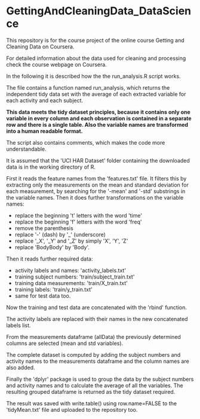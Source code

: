 # GettingAndCleaningData_DataScience
This repository is for the course project of the online course 
Getting and Cleaning Data on Coursera.

For detailed information about the data used for cleaning and 
processing check the course webpage on Coursera.

In the following it is described how the the run_analysis.R script 
works.

The file contains a function named run_analysis, which returns the 
independent tidy data set with the average of each extracted variable 
for each activity and each subject.

**This data meets the tidy dataset principles, because it 
contains only one variable in every column and each observation 
is contained in a separate row and there is a single table.
Also the variable names are transformed into a human readable format.**

The script also contains comments, which makes the code more understandable.

It is assumed that the 'UCI HAR Dataset' folder containing the 
downloaded data is in the working directory of R.

First it reads the feature names from the 'features.txt' file. 
It filters this by extracting only the measurements on the mean and 
standard deviation for each measurement, by searching for the 
'-mean' and '-std' substrings in the variable names.
Then it does further transformations on the variable names:
* replace the beginning 't' letters with the word 'time'
* replace the beginning 'f' letters with the word 'freq'
* remove the parenthesis
* replace '-' (dash) by '_' (underscore)
* replace '_X', '_Y' and '_Z' by simply 'X', 'Y', 'Z'
* replace 'BodyBody' by 'Body'.

Then it reads further required data:
* activity labels and names: 'activity_labels.txt'
* training subject numbers: 'train/subject_train.txt'
* training data measurements: 'train/X_train.txt'
* training labels: 'train/y_train.txt'
* same for test data too.

Now the training and test data are concatenated with the 'rbind' function.

The activity labels are replaced with their names in the new 
concatenated labels list.

From the measurements dataframe (allData) the previously determined 
columns are selected (mean and std variables). 

The complete dataset is computed by adding the subject numbers and activity 
names to the measurements dataframe and the column names are also added.

Finally the 'dplyr' package is used to group the data by the 
subject numbers and activity names and to calculate the average 
of all the variables. The resulting grouped dataframe is returned 
as the tidy dataset required.

The result was saved with write.table() using row.name=FALSE 
to the 'tidyMean.txt' file and uploaded to the repository too.

